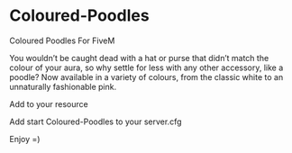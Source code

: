 # Coloured-Poodles
Coloured Poodles For FiveM


You wouldn’t be caught dead with a hat or purse that didn’t match the colour of your aura, so why settle for less with any other accessory, like a poodle? Now available in a variety of colours, from the classic white to an unnaturally fashionable pink.

Add to your resource

Add start Coloured-Poodles to your server.cfg

Enjoy =)
